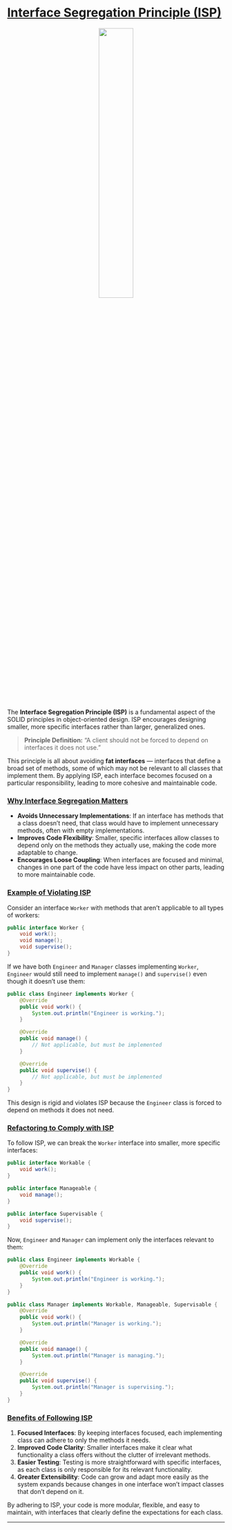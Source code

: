# [Interface Segregation Principle (ISP)](#interface-segregation-principle)

<p align="center" >
 <img src="./images/isp.png" width="40%" >
</p>

The **Interface Segregation Principle (ISP)** is a fundamental aspect of the SOLID principles in object-oriented design. ISP encourages designing smaller, more specific interfaces rather than larger, generalized ones.

> **Principle Definition:** “A client should not be forced to depend on interfaces it does not use.”

This principle is all about avoiding **fat interfaces** — interfaces that define a broad set of methods, some of which may not be relevant to all classes that implement them. By applying ISP, each interface becomes focused on a particular responsibility, leading to more cohesive and maintainable code.

### [Why Interface Segregation Matters](#why-interface-segregation-matters)

- **Avoids Unnecessary Implementations**: If an interface has methods that a class doesn’t need, that class would have to implement unnecessary methods, often with empty implementations.
- **Improves Code Flexibility**: Smaller, specific interfaces allow classes to depend only on the methods they actually use, making the code more adaptable to change.
- **Encourages Loose Coupling**: When interfaces are focused and minimal, changes in one part of the code have less impact on other parts, leading to more maintainable code.

### [Example of Violating ISP](example-of-violating-isp)

Consider an interface `Worker` with methods that aren’t applicable to all types of workers:

```java
public interface Worker {
    void work();
    void manage();
    void supervise();
}
```

If we have both `Engineer` and `Manager` classes implementing `Worker`, `Engineer` would still need to implement `manage()` and `supervise()` even though it doesn’t use them:

```java
public class Engineer implements Worker {
    @Override
    public void work() {
        System.out.println("Engineer is working.");
    }

    @Override
    public void manage() {
        // Not applicable, but must be implemented
    }

    @Override
    public void supervise() {
        // Not applicable, but must be implemented
    }
}
```

This design is rigid and violates ISP because the `Engineer` class is forced to depend on methods it does not need.

### [Refactoring to Comply with ISP](#refactoring-to-comply-with-isp)

To follow ISP, we can break the `Worker` interface into smaller, more specific interfaces:

```java
public interface Workable {
    void work();
}

public interface Manageable {
    void manage();
}

public interface Supervisable {
    void supervise();
}
```

Now, `Engineer` and `Manager` can implement only the interfaces relevant to them:

```java
public class Engineer implements Workable {
    @Override
    public void work() {
        System.out.println("Engineer is working.");
    }
}

public class Manager implements Workable, Manageable, Supervisable {
    @Override
    public void work() {
        System.out.println("Manager is working.");
    }

    @Override
    public void manage() {
        System.out.println("Manager is managing.");
    }

    @Override
    public void supervise() {
        System.out.println("Manager is supervising.");
    }
}
```

### [Benefits of Following ISP](#benefits-of-following-isp)
1. **Focused Interfaces**: By keeping interfaces focused, each implementing class can adhere to only the methods it needs.
2. **Improved Code Clarity**: Smaller interfaces make it clear what functionality a class offers without the clutter of irrelevant methods.
3. **Easier Testing**: Testing is more straightforward with specific interfaces, as each class is only responsible for its relevant functionality.
4. **Greater Extensibility**: Code can grow and adapt more easily as the system expands because changes in one interface won’t impact classes that don’t depend on it.

By adhering to ISP, your code is more modular, flexible, and easy to maintain, with interfaces that clearly define the expectations for each class.

<hr>
